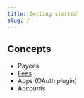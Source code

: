 ```yaml
---
title: Getting started
slug: /
---
```


## Concepts

- Payees
- [Fees](fees)
- Apps (OAuth plugin)
- Accounts
